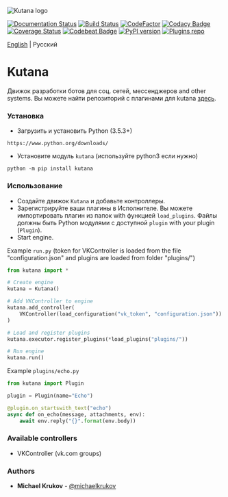 ![Kutana logo](docs/_static/kutana-logo-512.png)

[![Documentation Status](https://readthedocs.org/projects/kutana/badge/?version=latest)](https://kutana.readthedocs.io/en/latest/?badge=latest)
[![Build Status](https://travis-ci.com/ekonda/kutana.svg?branch=master)](https://travis-ci.com/ekonda/kutana)
[![CodeFactor](https://www.codefactor.io/repository/github/ekonda/kutana/badge)](https://www.codefactor.io/repository/github/ekonda/kutana)
[![Codacy Badge](https://api.codacy.com/project/badge/Grade/3119bfb791604b9db38e8e7a13e1d415)](https://www.codacy.com/app/michaelkrukov/kutana?utm_source=github.com&amp;utm_medium=referral&amp;utm_content=ekonda/kutana&amp;utm_campaign=Badge_Grade)
[![Coverage Status](https://coveralls.io/repos/github/ekonda/kutana/badge.svg?branch=master)](https://coveralls.io/github/ekonda/kutana?branch=master)
[![Codebeat Badge](https://codebeat.co/badges/fd698be3-d0f9-4e3c-b235-1c3a3cdb98a9)](https://codebeat.co/projects/github-com-ekonda-kutana-master)
[![PyPI version](https://badge.fury.io/py/kutana.svg)](https://badge.fury.io/py/kutana)
[![Plugins repo](https://img.shields.io/badge/plugins-repo-green.svg)](https://github.com/ekonda/kutana-plugins)

[English](README.md) | Русский

# Kutana
Движок разработки ботов для соц. сетей, мессенджеров and other systems.
Вы можете найти репозиторий с плагинами для kutana [здесь](https://github.com/ekonda/kutana-plugins).

### Установка
- Загрузить и установить Рython (3.5.3+)

```
https://www.python.org/downloads/
```

- Установите модуль `kutana` (используйте python3 если нужно)

```
python -m pip install kutana
```

### Использование
- Создайте движок `Kutana` и добавьте контроллеры.
- Зарегистрируйте ваши плагины в Исполнителе. Вы можете импортировать плагин из папок with функцией `load_plugins`. Файлы должны быть Рython модулями с доступной `plugin`  with your plugin (`Plugin`).
- Start engine.

Example `run.py` (token for VKController is loaded from the file
"configuration.json" and plugins are loaded from folder "plugins/")
```py
from kutana import *

# Create engine
kutana = Kutana()

# Add VKController to engine
kutana.add_controller(
    VKController(load_configuration("vk_token", "configuration.json"))
)

# Load and register plugins
kutana.executor.register_plugins(*load_plugins("plugins/"))

# Run engine
kutana.run()
```


Example `plugins/echo.py`
```py
from kutana import Plugin

plugin = Plugin(name="Echo")

@plugin.on_startswith_text("echo")
async def on_echo(message, attachments, env):
    await env.reply("{}".format(env.body))
```

### Available controllers
- VKController (vk.com groups)

### Authors
- **Michael Krukov** - [@michaelkrukov](https://github.com/michaelkrukov)
